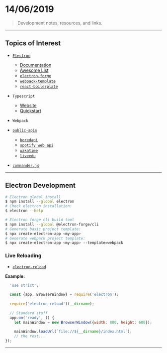 
# 14/06/2019

> Development notes, resources, and links.

---

## Topics of Interest

* [`Electron`](https://github.com/electron/electron)
  * [Documentation](https://electronjs.org/docs)
  * [Awesome List](https://github.com/sindresorhus/awesome-electron)
  * [`electron-forge`](https://www.electronforge.io/)
  * [`webpack-template`](https://www.electronforge.io/templates/webpack-template)
  * [`react-boilerplate`](https://github.com/electron-react-boilerplate/electron-react-boilerplate)

* `Typescript`
  * [Website](https://www.typescriptlang.org/index.html)
  * [Quickstart](https://www.typescriptlang.org/docs/handbook/typescript-in-5-minutes.html)

* `Webpack`

* [`public-apis`](https://github.com/public-apis/public-apis)
  * [`boredapi`](https://www.boredapi.com/)
  * [`spotify web api`](https://developer.spotify.com/documentation/web-api/)
  * [`wakatime`](https://wakatime.com/developers)
  * [`liveedu`](https://www.education-ecosystem.com/developer/applications)

* [`commander.js`](https://github.com/tj/commander.js/)

---

## Electron Development

```bash
# Electron global install
$ npm install --global electron
# Check electron installation:
$ electron --help
```

```bash
# Electron forge cli build tool
$ npm install --global @electron-forge/cli
# Generate basic project template:
$ npx create-electron-app <my-app>
# Generate webpack project template:
$ npx create-electron-app <my-app> --template=webpack
```

### Live Reloading

* [`electron-reload`](https://www.npmjs.com/package/electron-reload)

**Example:**

```javascript
  'use strict';
  
  const {app, BrowserWindow} = require('electron');
  
  require('electron-reload')(__dirname);
  
  // Standard stuff
  app.on('ready', () {
    let mainWindow = new BrowserWindow({width: 800, height: 600});
  
    mainWindow.loadUrl(`file://${__dirname}/index.html`);
    // the rest...
});
```

---
